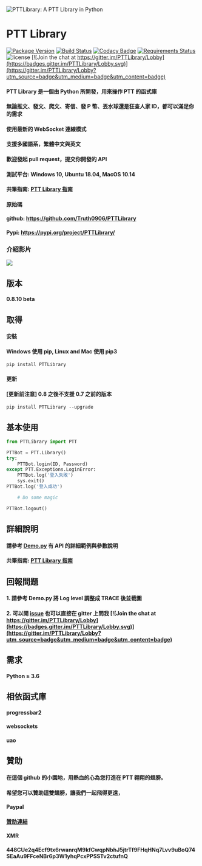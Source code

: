 ![PTTLibrary: A PTT Library in Python](https://i.imgur.com/B1kIMgR.png)
# PTT Library
[![Package Version](https://img.shields.io/pypi/v/PTTLibrary.svg)](https://pypi.python.org/pypi/PTTLibrary)
[![Build Status](https://travis-ci.org/Truth0906/PTTLibrary.svg?branch=master)](https://travis-ci.org/Truth0906/PTTLibrary)
[![Codacy Badge](https://api.codacy.com/project/badge/grade/8f2eee1a277d499f95dfd5ee46094fdf)](https://www.codacy.com/app/Truth0906/PTTLibrary)
[![Requirements Status](https://requires.io/github/Truth0906/PTTLibrary/requirements.svg?branch=master)](https://requires.io/github/Truth0906/PTTLibrary/requirements/?branch=master)
![license](https://img.shields.io/github/license/mashape/apistatus.svg)
[![Join the chat at https://gitter.im/PTTLibrary/Lobby](https://badges.gitter.im/PTTLibrary/Lobby.svg)](https://gitter.im/PTTLibrary/Lobby?utm_source=badge&utm_medium=badge&utm_content=badge)

#### PTT Library 是一個由 Python 所開發，用來操作 PTT 的函式庫
#### 無論推文、發文、爬文、寄信、發 P 幣、丟水球還是狂查人家 ID，都可以滿足你的需求
#### 使用最新的 WebSocket 連線模式
#### 支援多國語系，繁體中文與英文
#### 歡迎發起 pull request，提交你開發的 API
#### 測試平台: Windows 10, Ubuntu 18.04, MacOS 10.14
#### 共筆指南: [PTT Library 指南](https://hackmd.io/@CodingMan/PTTLibrary指南🙂)
#### 原始碼
#### github: https://github.com/Truth0906/PTTLibrary
#### Pypi: https://pypi.org/project/PTTLibrary/

### 介紹影片
[![](http://img.youtube.com/vi/ng48ITuePlg/0.jpg)](http://www.youtube.com/watch?v=ng48ITuePlg "")

## 版本
#### 0.8.10 beta

## 取得
#### 安裝
#### Windows 使用 pip, Linux and Mac 使用 pip3
```
pip install PTTLibrary
```

#### 更新
#### [更新前注意] 0.8 之後不支援 0.7 之前的版本
```
pip install PTTLibrary --upgrade
```

## 基本使用
```python
from PTTLibrary import PTT

PTTBot = PTT.Library()
try:
    PTTBot.login(ID, Password)
except PTT.Exceptions.LoginError:
    PTTBot.log('登入失敗')
    sys.exit()
PTTBot.log('登入成功')

    # Do some magic

PTTBot.logout()
```

## 詳細說明
#### 請參考 [Demo.py](https://github.com/Truth0906/PTTLibrary/blob/1.0/Demo.py) 有 API 的詳細範例與參數說明
#### 共筆指南: [PTT Library 指南](https://hackmd.io/@CodingMan/PTTLibrary指南🙂)

## 回報問題
#### 1. 請參考 Demo.py 將 Log level 調整成 TRACE 後並截圖
#### 2. 可以開 [issue](https://github.com/Truth0906/PTTLibrary/issues/new) 也可以直接在 gitter 上問我 [![Join the chat at https://gitter.im/PTTLibrary/Lobby](https://badges.gitter.im/PTTLibrary/Lobby.svg)](https://gitter.im/PTTLibrary/Lobby?utm_source=badge&utm_medium=badge&utm_content=badge)

## 需求
#### Python ≥ 3.6

## 相依函式庫
#### progressbar2
#### websockets
#### uao

## 贊助
#### 在這個 github 的小園地，用熱血的心為您打造在 PTT 翱翔的翅膀。
#### 希望您可以贊助這雙翅膀，讓我們一起飛得更遠，
####
#### Paypal
#### [贊助連結](http://paypal.me/CodingMan)
####
#### XMR
#### 448CUe2q4Ecf9tx6rwanrqM9kfCwqpNbhJ5jtrTf9FHqHNq7Lvv9uBoQ74SEaAu9FFceNBr6p3W1yhqPcxPPSSTv2ctufnQ
